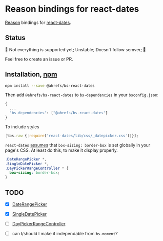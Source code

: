 # Reason bindings for react-dates

[Reason](https://reasonml.github.io/) bindings for [react-dates](https://github.com/airbnb/react-dates).

## Status

🚧 Not everything is supported yet; Unstable; Doesn't follow semver; 🚧

Feel free to create an issue or PR.

## Installation, [npm](https://www.npmjs.com/package/@ahrefs/bs-react-dates)

```sh
npm install --save @ahrefs/bs-react-dates
```

Then add `@ahrefs/bs-react-dates` to `bs-dependencies` in your `bsconfig.json`:

```js
{
  ...
  "bs-dependencies": ["@ahrefs/bs-react-dates"]
}
```

To include styles

```js
[%bs.raw {|require('react-dates/lib/css/_datepicker.css')|}];
```

`react-dates` [assumes](https://github.com/airbnb/react-dates/issues/798) that `box-sizing: border-box` is set globally in your page's CSS. At least do this, to make it display properly.

```css
.DateRangePicker *,
.SingleDatePicker *,
.DayPickerRangeController * {
  box-sizing: border-box;
}
```

## TODO

* [x] [DateRangePicker](https://github.com/airbnb/react-dates#daterangepicker)
* [x] [SingleDatePicker](https://github.com/airbnb/react-dates#singledatepicker)
* [ ] [DayPickerRangeController](https://github.com/airbnb/react-dates#daypickerrangecontroller)
* [ ] can I/should I make it independable from `bs-moment`?

